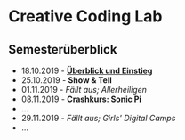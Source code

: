 # Creative Coding Lab

## Semesterüberblick 

* 18.10.2019 - **[Überblick und Einstieg](01)**
* 25.10.2019 - **Show & Tell**
* 01.11.2019 - *Fällt aus; Allerheiligen*
* 08.11.2019 - **Crashkurs: [Sonic Pi](https://sonic-pi.net/)**
* ...
* 29.11.2019 - *Fällt aus; Girls' Digital Camps*
* ...